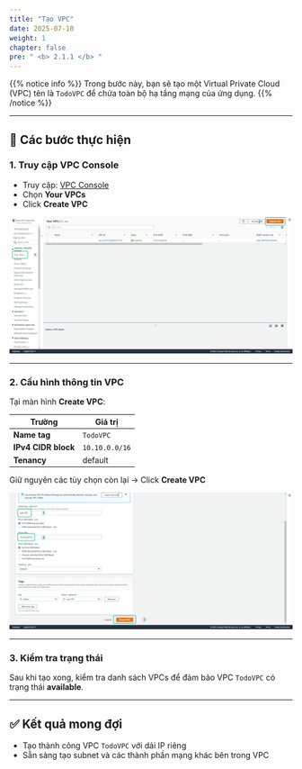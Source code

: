 ```yaml
---
title: "Tạo VPC"
date: 2025-07-10
weight: 1
chapter: false
pre: " <b> 2.1.1 </b> "
---
```


{{% notice info %}}
Trong bước này, bạn sẽ tạo một Virtual Private Cloud (VPC) tên là `TodoVPC` để chứa toàn bộ hạ tầng mạng của ứng dụng.
{{% /notice %}}

---

## 🧭 Các bước thực hiện

### 1. Truy cập VPC Console

- Truy cập: [VPC Console](https://console.aws.amazon.com/vpc/home)
- Chọn **Your VPCs**
- Click **Create VPC**

![VPC](/images/2.prerequisite/001-createvpc.png)

---

### 2. Cấu hình thông tin VPC

Tại màn hình **Create VPC**:

| Trường                | Giá trị                  |
|------------------------|--------------------------|
| **Name tag**          | `TodoVPC`               |
| **IPv4 CIDR block**   | `10.10.0.0/16`          |
| **Tenancy**           | default                 |

Giữ nguyên các tùy chọn còn lại → Click **Create VPC**

![VPC](/images/2.prerequisite/002-createvpc.png)

---

### 3. Kiểm tra trạng thái

Sau khi tạo xong, kiểm tra danh sách VPCs để đảm bảo VPC `TodoVPC` có trạng thái **available**.

---

## ✅ Kết quả mong đợi

- Tạo thành công VPC `TodoVPC` với dải IP riêng
- Sẵn sàng tạo subnet và các thành phần mạng khác bên trong VPC
